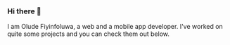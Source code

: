 ### Hi there 👋
I am Olude Fiyinfoluwa, a web and a mobile app developer. I've worked on quite some projects and you can check them out below.
